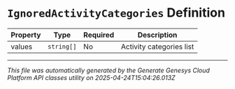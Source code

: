 # `IgnoredActivityCategories` Definition

| Property | Type | Required | Description |
|----------|------|----------|-------------|
| values | `string[]` | No | Activity categories list |

---

*This file was automatically generated by the Generate Genesys Cloud Platform API classes utility on 2025-04-24T15:04:26.013Z*